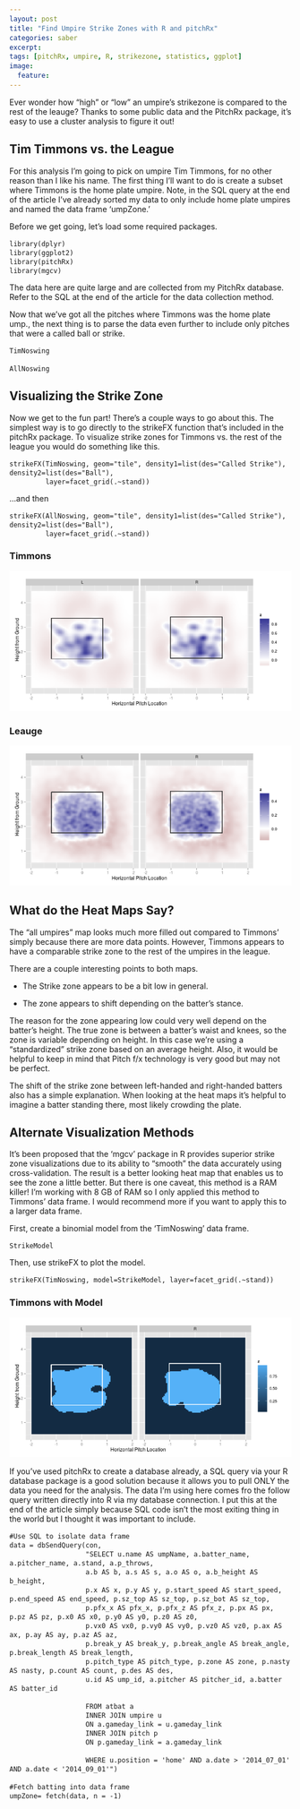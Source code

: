 ```yaml
---
layout: post
title: "Find Umpire Strike Zones with R and pitchRx"
categories: saber
excerpt:
tags: [pitchRx, umpire, R, strikezone, statistics, ggplot]
image:
  feature:
---
```


Ever wonder how “high” or “low” an umpire’s strikezone is compared to the rest of the leauge? Thanks to some public data and the PitchRx package, it’s easy to use a cluster analysis to figure it out!

## Tim Timmons vs. the League

For this analysis I’m going to pick on umpire Tim Timmons, for no other reason than I like his name. The first thing I’ll want to do is create a subset where Timmons is the home plate umpire. Note, in the SQL query at the end of the article I’ve already sorted my data to only include home plate umpires and named the data frame ‘umpZone.’

Before we get going, let’s load some required packages.

```
library(dplyr)
library(ggplot2)
library(pitchRx)
library(mgcv)
```
The data here are quite large and are collected from my PitchRx database. Refer to the SQL at the end of the article for the data collection method.

Now that we’ve got all the pitches where Timmons was the home plate ump., the next thing is to parse the data even further to include only pitches that were a called ball or strike.

```
TimNoswing

AllNoswing
```

## Visualizing the Strike Zone

Now we get to the fun part! There’s a couple ways to go about this. The simplest way is to go directly to the strikeFX function that’s included in the pitchRx package. To visualize strike zones for Timmons vs. the rest of the league you would do something like this.

```
strikeFX(TimNoswing, geom="tile", density1=list(des="Called Strike"), density2=list(des="Ball"), 
         layer=facet_grid(.~stand))

```

...and then

```
strikeFX(AllNoswing, geom="tile", density1=list(des="Called Strike"), density2=list(des="Ball"), 
         layer=facet_grid(.~stand))
```

### Timmons

<img src="/images/TimBallStrike.png" alt="image">

### Leauge

<img src="/images/Allumps.png" alt="image">
	

## What do the Heat Maps Say?

The “all umpires” map looks much more filled out compared to Timmons’ simply because there are more data points. However, Timmons appears to have a comparable strike zone to the rest of the umpires in the league.

There are a couple interesting points to both maps.

* The Strike zone appears to be a bit low in general.

* The zone appears to shift depending on the batter’s stance.

The reason for the zone appearing low could very well depend on the batter’s height. The true zone is between a batter’s waist and knees, so the zone is variable depending on height. In this case we’re using a “standardized” strike zone based on an average height. Also, it would be helpful to keep in mind that Pitch f/x technology is very good but may not be perfect.

The shift of the strike zone between left-handed and right-handed batters also has a simple explanation. When looking at the heat maps it’s helpful to imagine a batter standing there, most likely crowding the plate.

## Alternate Visualization Methods

It’s been proposed that the ‘mgcv’ package in R provides superior strike zone visualizations due to its ability to “smooth” the data accurately using cross-validation. The result is a better looking heat map that enables us to see the zone a little better. But there is one caveat, this method is a RAM killer! I’m working with 8 GB of RAM so I only applied this method to Timmons’ data frame. I would recommend more if you want to apply this to a larger data frame.

First, create a binomial model from the ‘TimNoswing’ data frame.

```
StrikeModel
```

Then, use strikeFX to plot the model.

```
strikeFX(TimNoswing, model=StrikeModel, layer=facet_grid(.~stand))

```

### Timmons with Model

<img src="/images/TimStrikeModel.png" alt="image">

If you’ve used pitchRx to create a database already, a SQL query via your R database package is a good solution because it allows you to pull ONLY the data you need for the analysis. The data I’m using here comes fro the follow query written directly into R via my database connection. I put this at the end of the article simply because SQL code isn’t the most exiting thing in the world but I thought it was important to include.

```
#Use SQL to isolate data frame
data = dbSendQuery(con,
                   "SELECT u.name AS umpName, a.batter_name, a.pitcher_name, a.stand, a.p_throws,
                   a.b AS b, a.s AS s, a.o AS o, a.b_height AS b_height,
                   p.x AS x, p.y AS y, p.start_speed AS start_speed, p.end_speed AS end_speed, p.sz_top AS sz_top, p.sz_bot AS sz_top, 
                   p.pfx_x AS pfx_x, p.pfx_z AS pfx_z, p.px AS px, p.pz AS pz, p.x0 AS x0, p.y0 AS y0, p.z0 AS z0, 
                   p.vx0 AS vx0, p.vy0 AS vy0, p.vz0 AS vz0, p.ax AS ax, p.ay AS ay, p.az AS az,
                   p.break_y AS break_y, p.break_angle AS break_angle, p.break_length AS break_length, 
                   p.pitch_type AS pitch_type, p.zone AS zone, p.nasty AS nasty, p.count AS count, p.des AS des,
                   u.id AS ump_id, a.pitcher AS pitcher_id, a.batter AS batter_id
                   
                   FROM atbat a
                   INNER JOIN umpire u
                   ON a.gameday_link = u.gameday_link
                   INNER JOIN pitch p
                   ON p.gameday_link = a.gameday_link
                   
                   WHERE u.position = 'home' AND a.date > '2014_07_01' AND a.date < '2014_09_01'")

#Fetch batting into data frame
umpZone= fetch(data, n = -1)
```
